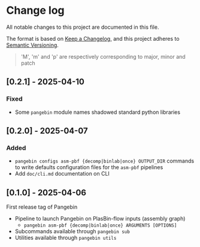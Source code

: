 # Change log

All notable changes to this project are documented in this file.

The format is based on [Keep a Changelog](https://keepachangelog.com/en/1.0.0/),
and this project adheres to [Semantic Versioning](https://semver.org/spec/v2.0.0.html).

> 'M', 'm' and 'p' are respectively corresponding to major, minor and patch

<!-- The order of keywords:
## [Unreleased] - yyyy-mm-dd

### Added

### Changed

### Deprecated

### Removed

### Fixed

### Security
-->

<!-- next-header -->
## [0.2.1] - 2025-04-10

### Fixed

* Some `pangebin` module names shadowed standard python libraries

## [0.2.0] - 2025-04-07

### Added

* `pangebin configs asm-pbf {decomp|binlab|once} OUTPUT_DIR` commands to write defaults configuration files for the `asm-pbf` pipelines
* Add `doc/cli.md` documentation on CLI

## [0.1.0] - 2025-04-06

First release tag of Pangebin

* Pipeline to launch Pangebin on PlasBin-flow inputs (assembly graph)
  * `pangebin asm-pbf {decomp|binlab|once} ARGUMENTS [OPTIONS]`
* Subcommands available through `pangebin sub`
* Utilities available through `pangebin utils`
